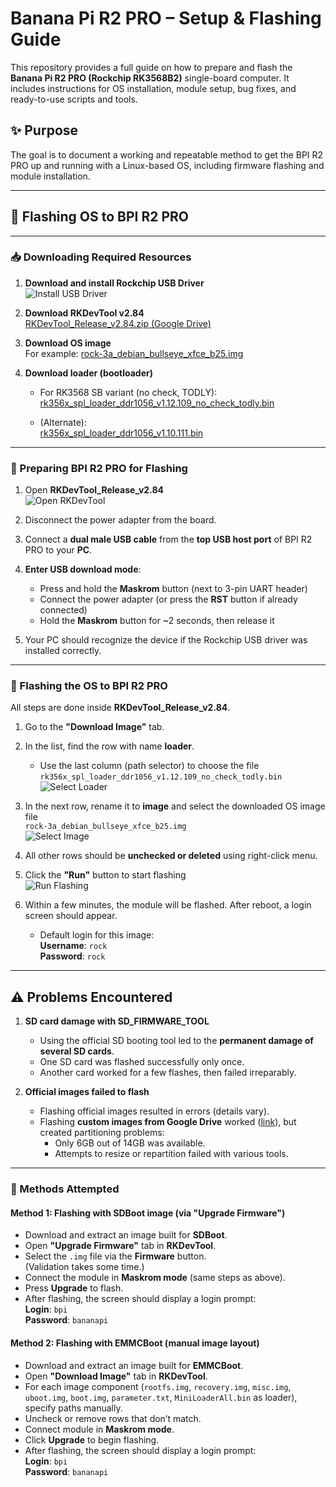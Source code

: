 # Banana Pi R2 PRO – Setup & Flashing Guide

This repository provides a full guide on how to prepare and flash the **Banana Pi R2 PRO (Rockchip RK3568B2)** single-board computer. It includes instructions for OS installation, module setup, bug fixes, and ready-to-use scripts and tools.

## ✨ Purpose

The goal is to document a working and repeatable method to get the BPI R2 PRO up and running with a Linux-based OS, including firmware flashing and module installation.

---

## 🚀 Flashing OS to BPI R2 PRO

---

### 📥 Downloading Required Resources

1. **Download and install Rockchip USB Driver**  
   ![Install USB Driver](docs/images/usb_driver_install.png)

2. **Download RKDevTool v2.84**  
   [RKDevTool_Release_v2.84.zip (Google Drive)](https://drive.google.com/file/d/1tDRblKpE9zV-RKDevTool_Release_v2.84)

3. **Download OS image**  
   For example: [rock-3a_debian_bullseye_xfce_b25.img](https://github.com/radxa-build/rock-3a/releases/download/20220826/rock-3a_debian_bullseye_xfce_b25.img)

4. **Download loader (bootloader)**  
   - For RK3568 SB variant (no check, TODLY):  
     [rk356x_spl_loader_ddr1056_v1.12.109_no_check_todly.bin](https://github.com/radxa/rockchip-bsp/raw/master/tools/rk356x_spl_loader_ddr1056_v1.12.109_no_check_todly.bin)

   - (Alternate):  
     [rk356x_spl_loader_ddr1056_v1.10.111.bin](https://github.com/radxa/rockchip-bsp/raw/master/tools/rk356x_spl_loader_ddr1056_v1.10.111.bin)

---

### 🔌 Preparing BPI R2 PRO for Flashing

1. Open **RKDevTool_Release_v2.84**  
   ![Open RKDevTool](docs/images/open_rkdevtool.png)

2. Disconnect the power adapter from the board.

3. Connect a **dual male USB cable** from the **top USB host port** of BPI R2 PRO to your **PC**.

4. **Enter USB download mode**:
   - Press and hold the **Maskrom** button (next to 3-pin UART header)
   - Connect the power adapter (or press the **RST** button if already connected)
   - Hold the **Maskrom** button for ~2 seconds, then release it

5. Your PC should recognize the device if the Rockchip USB driver was installed correctly.

---

### 💾 Flashing the OS to BPI R2 PRO

All steps are done inside **RKDevTool_Release_v2.84**.

1. Go to the **"Download Image"** tab.

2. In the list, find the row with name **loader**.  
   - Use the last column (path selector) to choose the file  
     `rk356x_spl_loader_ddr1056_v1.12.109_no_check_todly.bin`  
   ![Select Loader](docs/images/select_loader.png)

3. In the next row, rename it to **image** and select the downloaded OS image file  
   `rock-3a_debian_bullseye_xfce_b25.img`  
   ![Select Image](docs/images/select_image.png)

4. All other rows should be **unchecked or deleted** using right-click menu.

5. Click the **"Run"** button to start flashing  
   ![Run Flashing](docs/images/run_flashing.png)

6. Within a few minutes, the module will be flashed. After reboot, a login screen should appear.  
   - Default login for this image:  
     **Username**: `rock`  
     **Password**: `rock`

---

## ⚠️ Problems Encountered

1. **SD card damage with SD_FIRMWARE_TOOL**  
   - Using the official SD booting tool led to the **permanent damage of several SD cards**.  
   - One SD card was flashed successfully only once.  
   - Another card worked for a few flashes, then failed irreparably.

2. **Official images failed to flash**  
   - Flashing official images resulted in errors (details vary).  
   - Flashing **custom images from Google Drive** worked ([link](https://drive.google.com/drive/folders/1hnwcoPpNmWwCk9qxqjAeIQQEqt4mjjhG)), but created partitioning problems:
     - Only 6GB out of 14GB was available.
     - Attempts to resize or repartition failed with various tools.

---

### 🧪 Methods Attempted

#### Method 1: Flashing with SDBoot image (via "Upgrade Firmware")

- Download and extract an image built for **SDBoot**.
- Open **"Upgrade Firmware"** tab in **RKDevTool**.
- Select the `.img` file via the **Firmware** button.  
  (Validation takes some time.)
- Connect the module in **Maskrom mode** (same steps as above).
- Press **Upgrade** to flash.
- After flashing, the screen should display a login prompt:  
  **Login**: `bpi`  
  **Password**: `bananapi`

#### Method 2: Flashing with EMMCBoot (manual image layout)

- Download and extract an image built for **EMMCBoot**.
- Open **"Download Image"** tab in **RKDevTool**.
- For each image component (`rootfs.img`, `recovery.img`, `misc.img`, `uboot.img`, `boot.img`, `parameter.txt`, `MiniLoaderAll.bin` as loader), specify paths manually.
- Uncheck or remove rows that don’t match.
- Connect module in **Maskrom mode**.
- Click **Upgrade** to begin flashing.
- After flashing, the screen should display a login prompt:  
  **Login**: `bpi`  
  **Password**: `bananapi`
